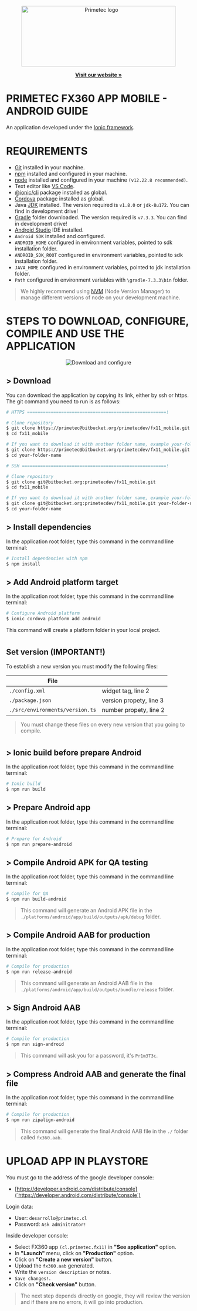 <p align="center">
  <a href="https://primetec.cl/">
    <img src="https://primetec.cl/wp-content/uploads/2018/07/logo-sin-fondo-white-06-1-600x175.png" alt="Primetec logo" width="420" height="165">
  </a>
</p>
<p align="center">
  <a href="https://primetec.cl/"><strong>Visit our website »</strong></a>
  <br>
</p>

# PRIMETEC FX360 APP MOBILE - ANDROID GUIDE

An application developed under the [Ionic framework](https://ionicframework.com/).

# REQUIREMENTS

- [Git](https://gitforwindows.org/) installed in your machine.
- [npm](https://nodejs.org/es/download/) installed and configured in your machine.
- [node](https://nodejs.org/es/download/) installed and configured in your machine `(v12.22.8 recommended)`.
- Text editor like [VS Code](https://code.visualstudio.com/).
- [@ionic/cli](https://www.npmjs.com/package/@ionic/cli) package installed as global.
- [Cordova](https://www.npmjs.com/package/cordova) package installed as global.
- Java [JDK](https://developer.android.com/studio) installed. The version required is `v1.8.0` or `jdk-8u172`. You can find in development drive!
- [Gradle](https://gradle.org/releases/) folder downloaded. The version required is `v7.3.3`. You can find in development drive!
- [Android Studio](https://developer.android.com/studio) IDE installed.
- `Android SDK` installed and configured.
- `ANDROID_HOME` configured in environment variables, pointed to sdk installation folder.
- `ANDROID_SDK_ROOT` configured in environment variables, pointed to sdk installation folder.
- `JAVA_HOME` configured in environment variables, pointed to jdk installation folder.
- `Path` configured in environment variables with `\gradle-7.3.3\bin` folder.

> We highly recommend using [NVM](https://github.com/coreybutler/nvm-windows) (Node Version Manager) to manage different versions of node on your development machine.

# STEPS TO DOWNLOAD, CONFIGURE, COMPILE AND USE THE APPLICATION

<p align="center">
  <img src="https://res.cloudinary.com/idepixel/image/upload/v1651348337/Landing/service-image.webp" alt="Download and configure">
</p>

## > Download

You can download the application by copying its link, either by ssh or https. The git command you need to run is as follows:

```sh
# HTTPS =====================================================!

# Clone repository
$ git clone https://primetec@bitbucket.org/primetecdev/fx11_mobile.git
$ cd fx11_mobile

# If you want to download it with another folder name, example your-folder-name
$ git clone https://primetec@bitbucket.org/primetecdev/fx11_mobile.git your-folder-name
$ cd your-folder-name

# SSH =======================================================!

# Clone repository
$ git clone git@bitbucket.org:primetecdev/fx11_mobile.git
$ cd fx11_mobile

# If you want to download it with another folder name, example your-folder-name
$ git clone git@bitbucket.org:primetecdev/fx11_mobile.git your-folder-name
$ cd your-folder-name
```
## > Install dependencies

In the application root folder, type this command in the command line terminal:

```sh
# Install dependencies with npm
$ npm install
```

## > Add Android platform target

In the application root folder, type this command in the command line terminal:

```sh
# Configure Android platform
$ ionic cordova platform add android
```

This command will create a platform folder in your local project.

#
## Set version (IMPORTANT!)

To establish a new version you must modify the following files:

| File                            |                         |
|-------------------------------- | ------------------------|
| `./config.xml`                  | widget tag, line 2      |
| `./package.json`                | version propety, line 3 |
| `./src/environments/version.ts` | number propety, line 2  |

> You must change these files on every new version that you going to compile.
#
## > Ionic build before prepare Android

In the application root folder, type this command in the command line terminal:

```sh
# Ionic build
$ npm run build
```
## > Prepare Android app

In the application root folder, type this command in the command line terminal:

```sh
# Prepare for Android
$ npm run prepare-android
```

## > Compile Android APK for QA testing

In the application root folder, type this command in the command line terminal:

```sh
# Compile for QA
$ npm run build-android
```

> This command will generate an Android APK file in the `./platforms/android/app/build/outputs/apk/debug` folder.

## > Compile Android AAB for production

In the application root folder, type this command in the command line terminal:

```sh
# Compile for production
$ npm run release-android
```

> This command will generate an Android AAB file in the `./platforms/android/app/build/outputs/bundle/release` folder.

## > Sign Android AAB

In the application root folder, type this command in the command line terminal:

```sh
# Compile for production
$ npm run sign-android
```

> This command will ask you for a password, it's `Pr1m3T3c`.

## > Compress Android AAB and generate the final file

In the application root folder, type this command in the command line terminal:

```sh
# Compile for production
$ npm run zipalign-android
```

> This command will generate the final Android AAB file in the `./` folder called `fx360.aab`.


# UPLOAD APP IN PLAYSTORE

You must go to the address of the google developer console:

- [https://developer.android.com/distribute/console](`https://developer.android.com/distribute/console`)

Login data:

- User: `desarrollo@primetec.cl`
- Password: `Ask adminitrator!`

Inside developer console:

- Select FX360 app `(cl.primetec.fx11)` in **"See application"** option.
- In **"Launch"** menu, click on **"Production"** option.
- Click on **"Create a new version"** button.
- Upload the `fx360.aab` generated.
- Write the `version description` or notes.
- `Save changes!`.
- Click on **"Check version"** button.

> The next step depends directly on google, they will review the version and if there are no errors, it will go into production.